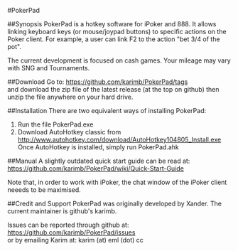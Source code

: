 #PokerPad

##Synopsis
PokerPad is a hotkey software for iPoker and 888. It allows linking keyboard keys (or mouse/joypad buttons) to specific actions on the Poker client. For example, a user can link F2 to the action "bet 3/4 of the pot".

The current development is focused on cash games. Your mileage may vary with SNG and Tournaments.

##Download
Go to: https://github.com/karimb/PokerPad/tags  
and download the zip file of the latest release (at the top on github) then unzip the file anywhere on your hard drive.

##Installation
There are two equivalent ways of installing PokerPad:

1. Run the file PokerPad.exe
2. Download AutoHotkey classic from http://www.autohotkey.com/download/AutoHotkey104805_Install.exe  
Once AutoHotkey is installed, simply run PokerPad.ahk

##Manual
A slightly outdated quick start guide can be read at: https://github.com/karimb/PokerPad/wiki/Quick-Start-Guide

Note that, in order to work with iPoker, the chat window of the iPoker client neeeds to be maximised.

##Credit and Support
PokerPad was originally developed by Xander. The current maintainer is github's karimb.

Issues can be reported through github at: https://github.com/karimb/PokerPad/issues  
or by emailing Karim at: karim (at) eml (dot) cc
